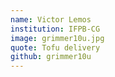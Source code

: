 ```yaml
---
name: Victor Lemos
institution: IFPB-CG
image: grimmer10u.jpg
quote: Tofu delivery
github: grimmer10u
---
```

